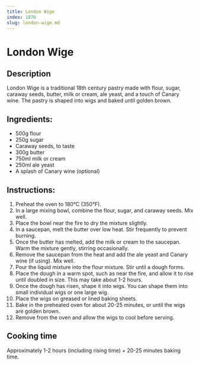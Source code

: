 ```yaml
---
title: London Wige
index: 1876
slug: london-wige.md
---
```


# London Wige

## Description
London Wige is a traditional 18th century pastry made with flour, sugar, caraway seeds, butter, milk or cream, ale yeast, and a touch of Canary wine. The pastry is shaped into wigs and baked until golden brown.

## Ingredients:
- 500g flour
- 250g sugar
- Caraway seeds, to taste
- 300g butter
- 750ml milk or cream
- 250ml ale yeast
- A splash of Canary wine (optional)

## Instructions:
1. Preheat the oven to 180°C (350°F).
2. In a large mixing bowl, combine the flour, sugar, and caraway seeds. Mix well.
3. Place the bowl near the fire to dry the mixture slightly.
4. In a saucepan, melt the butter over low heat. Stir frequently to prevent burning.
5. Once the butter has melted, add the milk or cream to the saucepan. Warm the mixture gently, stirring occasionally.
6. Remove the saucepan from the heat and add the ale yeast and Canary wine (if using). Mix well.
7. Pour the liquid mixture into the flour mixture. Stir until a dough forms.
8. Place the dough in a warm spot, such as near the fire, and allow it to rise until doubled in size. This may take about 1-2 hours.
9. Once the dough has risen, shape it into wigs. You can shape them into small individual wigs or one large wig.
10. Place the wigs on greased or lined baking sheets.
11. Bake in the preheated oven for about 20-25 minutes, or until the wigs are golden brown.
12. Remove from the oven and allow the wigs to cool before serving.

## Cooking time
Approximately 1-2 hours (including rising time) + 20-25 minutes baking time.